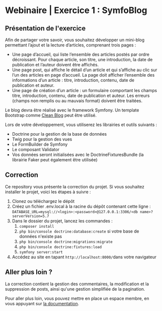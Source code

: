 # Webinaire | Exercice  1 : SymfoBlog

## Présentation de l'exercice
Afin de partager votre savoir, vous souhaitez développer un mini-blog permettant l’ajout et la lecture d’articles, comprenant trois pages :
* Une page d’accueil, qui liste l’ensemble des articles postés par ordre décroissant. Pour chaque article, son titre, une introduction, la date de publication et l’auteur doivent être affichés.
* Une page post, qui affiche le détail d’un article et qui s’affiche au clic sur l’un des articles en page d’accueil. La page doit afficher l’ensemble des informations d’un article : titre, introduction, contenu, date de publication et auteur.
* Une page de création d’un article : un formulaire comportant les champs titre, introduction, contenu, date de publication et auteur. Les erreurs (champs non remplis ou au mauvais format) doivent être traitées.


Le blog devra être réalisé avec le framework Symfony. Un template Bootstrap comme [Clean Blog](https://startbootstrap.com/themes/clean-blog/) peut être utilisé.

Lors de votre développement, vous utiliserez les librairies et outils suivants :
* Doctrine pour la gestion de la base de données
* Twig pour la gestion des vues
* Le FormBuilder de Symfony
* Le composant Validator
* Vos données seront initialisées avec le DoctrineFixturesBundle (la librairie Faker peut également être utilisée)


## Correction
Ce repository vous présente la correction du projet. Si vous souhaitez installer le projet, voici les étapes à suivre :

1. Clonez ou téléchargez le dépôt
2. Créez un fichier .env.local à la racine du dépôt contenant cette ligne : `DATABASE_URL=mysql://<login>:<password>@127.0.0.1:3306/<db name>?serverVersion=5.7`
3. Dans le dossier du projet, lancez les commandes :
    1. `composer install`
    2. `php bin/console doctrine:database:create` si votre base de données n'existe pas
    3. `php bin/console doctrine:migrations:migrate`
    4. `php bin/console doctrine:fixtures:load`
    5. `symfony server:start`
4. Accédez au site en tapant `http://localhost:8000/`dans votre navigateur

## Aller plus loin ?
La correction contient la gestion des commentaires, la modification et la suppression de posts, ainsi qu'une gestion simplifiée de la pagination.

Pour aller plus loin, vous pouvez mettre en place un espace membre, en vous appuyant sur [la documentation](https://symfony.com/doc/current/security.html).
